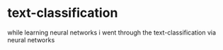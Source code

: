 # text-classification
while learning neural networks i went through the text-classification via neural networks

